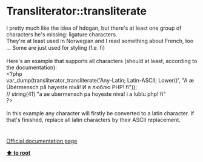 # Transliterator::transliterate




<div class="phpcode"><span class="html">
I pretty much like the idea of hdogan, but there&apos;s at least one group of characters he&apos;s missing: ligature characters.<br>They&apos;re at least used in Norwegian and I read something about French, too ... Some are just used for styling (f.e. &#xFB01;)<br><br>Here&apos;s an example that supports all characters (should at least, according to the documentation):<br><span class="default">&lt;?php<br>var_dump</span><span class="keyword">(</span><span class="default">transliterator_transliterate</span><span class="keyword">(</span><span class="string">&apos;Any-Latin; Latin-ASCII; Lower()&apos;</span><span class="keyword">, </span><span class="string">&quot;A &#xE6; &#xDC;b&#xE9;rmensch p&#xE5; h&#xF8;yeste niv&#xE5;! &#x418; &#x44F; &#x43B;&#x44E;&#x431;&#x43B;&#x44E; PHP! &#xFB01;&quot;</span><span class="keyword">));<br></span><span class="comment">// string(41) &quot;a ae ubermensch pa hoyeste niva! i a lublu php! fi&quot;<br></span><span class="default">?&gt;<br></span><br>In this example any character will firstly be converted to a latin character. If that&apos;s finished, replace all latin characters by their ASCII replacement.</span>
</div>
  

#

[Official documentation page](https://www.php.net/manual/en/transliterator.transliterate.php)

**[⬆ to root](/)**